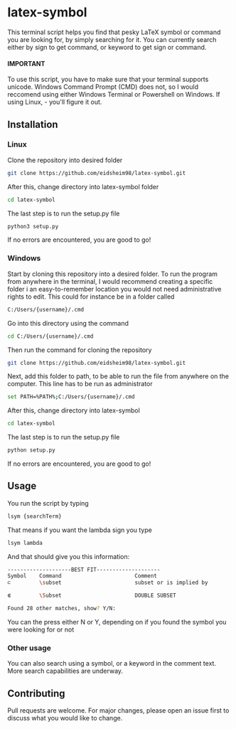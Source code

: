 # latex-symbol

This terminal script helps you find that pesky LaTeX symbol or command you are looking for, by simply searching for it.
You can currently search either by sign to get command, or keyword to get sign or command.

#### IMPORTANT
To use this script, you have to make sure that your terminal supports unicode. Windows Command Prompt (CMD) does not,
so I would reccomend using either Windows Terminal or Powershell on Windows. If using Linux, - you'll figure it out.

## Installation

### Linux

Clone the repository into desired folder

```bash
git clone https://github.com/eidsheim98/latex-symbol.git
```

After this, change directory into latex-symbol folder

```bash
cd latex-symbol
```

The last step is to run the setup.py file

```bash
python3 setup.py
```

If no errors are encountered, you are good to go!

### Windows

Start by cloning this repository into a desired folder. To run the program from anywhere in the terminal,
I would recommend creating a specific folder i an easy-to-remember location you would not need administrative
rights to edit. This could for instance be in a folder called

```bash
C:/Users/{username}/.cmd
```

Go into this directory using the command

```bash
cd C:/Users/{username}/.cmd
```

Then run the command for cloning the repository

```bash
git clone https://github.com/eidsheim98/latex-symbol.git
```

Next, add this folder to path, to be able to run the file from anywhere on the computer.
This line has to be run as administrator

```bash
set PATH=%PATH%;C:/Users/{username}/.cmd
```

After this, change directory into latex-symbol

```bash
cd latex-symbol
```

The last step is to run the setup.py file

```bash
python setup.py
```

If no errors are encountered, you are good to go!

## Usage

You run the script by typing 

```bash
lsym {searchTerm}
```

That means if you want the lambda sign you type

```bash
lsym lambda
```

And that should give you this information:

```bash
--------------------BEST FIT--------------------
Symbol    Command                       Comment
⊂         \subset                       subset or is implied by

⋐         \Subset                       DOUBLE SUBSET

Found 28 other matches, show? Y/N: 
```

You can the press either N or Y, depending on if you found the symbol you were looking for or not

### Other usage
You can also search using a symbol, or a keyword in the comment text. More search capabilities are underway.
## Contributing
Pull requests are welcome. For major changes, please open an issue first to discuss what you would like to change.
